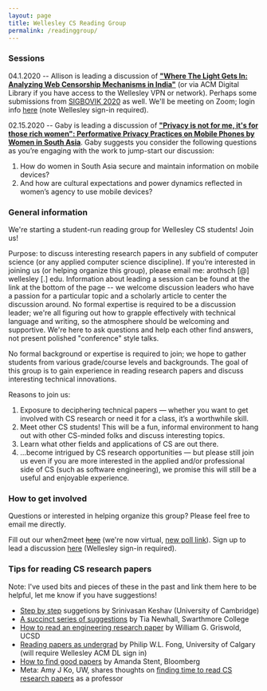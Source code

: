 ```yaml
---
layout: page
title: Wellesley CS Reading Group
permalink: /readinggroup/
---
```


### Sessions

04.1.2020 -- Allison is leading a discussion of __["Where The Light Gets In: Analyzing Web Censorship Mechanisms in India"](https://drive.google.com/file/d/1DjlJZ9eOhSMmU6m-iSliJ7lkBWyUPhRv/view)__ (or via ACM Digital Library if you have access to the Wellesley VPN or network). Perhaps some submissions from [SIGBOVIK 2020](http://sigbovik.org/2020/) as well. We'll be meeting on Zoom; login info [here](https://docs.google.com/document/d/1aPG-IRz6zQ0NMwxxMwx67xBYBjCS1P4VNFwbyiCsCME/edit?usp=sharing) (note Wellesley sign-in required).

02.15.2020 -- Gaby is leading a discussion of __["Privacy is not for me, it's for those rich women": Performative Privacy Practices on Mobile Phones by Women in South Asia](https://www.google.com/url?sa=t&rct=j&q=&esrc=s&source=web&cd=1&cad=rja&uact=8&ved=2ahUKEwi40qSc59PnAhV2gnIEHUh5AUIQFjAAegQIAxAB&url=https%3A%2F%2Fwww.usenix.org%2Fsystem%2Ffiles%2Fconference%2Fsoups2018%2Fsoups2018-sambasivan.pdf&usg=AOvVaw1AfT-v9Pnv2jzqEs07_hs9)__. Gaby suggests you consider the following questions as you’re engaging with the work to jump-start our discussion:

1. How do women in South Asia secure and maintain information on mobile devices?
2. And how are cultural expectations and power dynamics reflected in women’s agency to use mobile devices?

### General information
We're starting a student-run reading group for Wellesley CS students! Join us!

Purpose: to discuss interesting research papers in any subfield of computer science (or any applied computer science discipline). If you’re interested in joining us (or helping organize this group), please email me: arothsch [@] wellesley [.] edu. Information about leading a session can be found at the link at the bottom of the page -- we welcome discussion leaders who have a passion for a particular topic and a scholarly article to center the discussion around. No formal expertise is required to be a discussion leader; we're all figuring out how to grapple effectively with technical language and writing, so the atmosphere should be welcoming and supportive. We're here to ask questions and help each other find answers, not present polished "conference" style talks.

No formal background or expertise is required to join; we hope to gather students from various grade/course levels and backgrounds. The goal of this group is to gain experience in reading research papers and discuss interesting technical innovations. 

Reasons to join us:
1. Exposure to deciphering technical papers — whether you want to get involved with CS research or need it for a class, it’s a worthwhile skill. 
2. Meet other CS students! This will be a fun, informal environment to hang out with other CS-minded folks and discuss interesting topics. 
3. Learn what other fields and applications of CS are out there. 
4. …become intrigued by CS research opportunities — but please still join us even if you are more interested in the applied and/or professional side of CS (such as software engineering), we promise this will still be a useful and enjoyable experience.

### How to get involved

Questions or interested in helping organize this group? Please feel free to email me directly. 

Fill out our when2meet ~~[here](https://www.when2meet.com/?8558687-cOgc4)~~ (we're now virtual, [new poll link](https://www.when2meet.com/?8914644-Ldrox)). Sign up to lead a discussion [here](https://docs.google.com/document/d/13OVOLwu36ECiXQ_Qymg5sCI0SMOjZGvz08cmoG_j3sc/edit?usp=sharing) (Wellesley sign-in required). 

### Tips for reading CS research papers
Note: I've used bits and pieces of these in the past and link them here to be helpful, let me know if you have suggestions!

* [Step by step](https://www.google.com/url?sa=t&rct=j&q=&esrc=s&source=web&cd=2&ved=2ahUKEwiQ1abZw77oAhUCRa0KHW4vCPUQFjABegQIBBAB&url=https%3A%2F%2Fweb.stanford.edu%2Fclass%2Fee384m%2FHandouts%2FHowtoReadPaper.pdf&usg=AOvVaw21jcwtqxu42RtFW2UbDtWO) suggetions by Srinivasan Keshav (University of Cambridge)
* [A succinct series of suggestions](https://www.cs.swarthmore.edu/~newhall/cs97/s00/ReadingAdvice.html) by Tia Newhall, Swarthmore College
* [How to read an engineering research paper](https://cseweb.ucsd.edu/~wgg/CSE210/howtoread.html) by William G. Griswold, UCSD 
* [Reading papers as undergrad](https://dl.acm.org/doi/10.1145/1595453.1595493) by Philip W.L. Fong, University of Calgary (will require Wellesley ACM DL sign in)
* [How to find good papers](https://www.google.com/url?sa=t&rct=j&q=&esrc=s&source=web&cd=2&ved=2ahUKEwiClrjIwr7oAhVO4qwKHVHIAh4QFjABegQIBhAB&url=https%3A%2F%2Fpeople.cs.pitt.edu%2F~litman%2Fcourses%2Fcs2710%2Fpapers%2Fhowtoreadacspaper.pdf&usg=AOvVaw312OmQj1ZnwncvTrauLbfq) by Amanda Stent, Bloomberg
* Meta: Amy J Ko, UW, shares thoughts on [finding time to read CS research papers](https://medium.com/bits-and-behavior/finding-time-to-read-in-academia-3df53d81caad) as a professor


